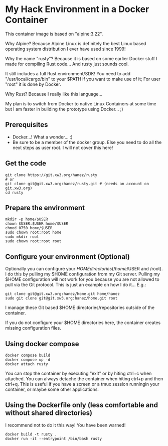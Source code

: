 # My Hack Environment in a Docker Container

This container image is based on "alpine:3.22".

Why Alpine? Because Alpine Linux is definitely the best Linux based operating system distribution I ever have used since 1999!

Why the name "rusty"? Because it is based on some earlier Docker stuff I made for compiling Rust code... And rusty just sounds cool.

It still includes a full Rust environment/SDK! You need to add "/usr/local/cargo/bin" to your $PATH if you want to make use of it; For user "root" it is done by Docker.

Why Rust? Because I really like this language...

My plan is to switch from Docker to native Linux Containers at some time but I am faster in building the prototype using Docker... ;)

## Prerequisites

 * Docker...! What a wonder... :)
 * Be sure to be a member of the docker group. Else you need to do all the next steps as user root. I will not cover this here!

## Get the code

    git clone https://git.xw3.org/hanez/rusty
    # or
    git clone git@git.xw3.org:hanez/rusty.git # (needs an account on git.xw3.org)
    cd rusty

## Prepare the environment

    mkdir -p home/$USER
    chown $USER:$USER home/$USER
    chmod 0750 home/$USER
    sudo chown root:root home
    sudo mkdir root
    sudo chown root:root root

## Configure your environment (Optional)

Optionally you can configure your $HOME directories (/home/$USER and /root). I do this by pulling my $HOME configuration from my Git server. Pulling my $HOME configuration will not work for you because you are not allowed to pull via the Git protocol. This is just an example on how I do it... E.g.:

    git clone git@git.xw3.org:hanez/home.git home/hanez
    sudo git clone git@git.xw3.org:hanez/home.git root

I manage these Git based $HOME directories/repositories outside of the container.

If you do not configure your $HOME directories here, the container creates missing configuration files.

## Using docker compose

    docker compose build
    docker compose up -d
    docker attach rusty

You can stop the container by executing "exit" or by hiting ctrl+c when attached. You can always detache the container when hiting ctrl+p and then ctrl+q. This is useful if you have a screen or a tmux session runningin your container, or maybe some other applications.

## Using the Dockerfile only (less comfortable and without shared directories)

I recommend not to do it this way! You have been warned!

    docker build -t rusty .
    docker run -it --entrypoint /bin/bash rusty

